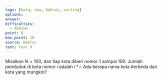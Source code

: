 ```yaml
---
tags: [kota, sma, bebras, sorting]
options: 
answer: 
difficulties:
  - medium
point: 8
max_point: 10
source: Bebras
text: text 9
---
```


Misalkan $N = 100$, dan tiap kota diberi nomor $1$ sampai $100$. Jumlah penduduk di kota nomor $i$ adalah $i*i$. Ada berapa nama kota berbeda dari kota yang mungkin?
